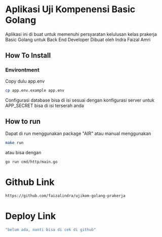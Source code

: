 # Aplikasi Uji Kompenensi Basic Golang

Aplikasi ini di buat untuk memenuhi persyaratan kelulusan kelas prakerja Basic Golang untuk Back End Developer
Dibuat oleh Indra Faizal Amri

## How To Install

### Environtment

Copy dulu app.env

```bash
cp app.env.example app.env
```

Configurasi database bisa di isi sesuai dengan konfigurasi server
untuk APP_SECRET bisa di isi terserah anda

## How to run

Dapat di run menggunakan package "AIR" atau manual menggunakan

```bash
make run
```

atau bisa dengan

```bash
go run cmd/http/main.go
```

# Github Link

```bash
https://github.com/faizalindra/ujikom-golang-prakerja
```

# Deploy Link

```bash
"belum ada, nanti bisa di cek di github"
```
